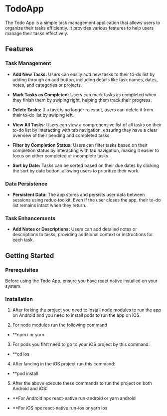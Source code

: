 # TodoApp
The Todo App is a simple task management application that allows users to organize their tasks efficiently. It provides various features to help users manage their tasks effectively.

## Features

### Task Management

- **Add New Tasks:** Users can easily add new tasks to their to-do list by adding through an add button, including details like task names, dates, notes, and categories or projects.

- **Mark Tasks as Completed:** Users can mark tasks as completed when they finish them by swiping right, helping them track their progress.

- **Delete Tasks:** If a task is no longer relevant, users can delete it from their to-do list by swiping left.

- **View All Tasks:** Users can view a comprehensive list of all tasks on their to-do list by interacting with tab navigation, ensuring they have a clear overview of their pending and completed tasks.

- **Filter by Completion Status:** Users can filter tasks based on their completion status by interacting with tab navigation, making it easier to focus on either completed or incomplete tasks.

- **Sort by Date:** Tasks can be sorted based on their due dates by clicking the sort by date button, allowing users to prioritize their work.

### Data Persistence

- **Persistent Data:** The app stores and persists user data between sessions using redux-toolkit. Even if the user closes the app, their to-do list remains intact when they return.

### Task Enhancements

- **Add Notes or Descriptions:** Users can add detailed notes or descriptions to tasks, providing additional context or instructions for each task.

## Getting Started

### Prerequisites

Before using the Todo App, ensure you have react native installed on your system.

### Installation

1. After forking the project you need to install node modules to run the app on Android and you need to install pods to run the app on iOS.
   
2. For node modules run the following command
- **npm i or yarn
  
3. For pods you first need to go to your iOS project by this command:
- **cd ios

4. After landing in the iOS project run this command:
- **pod install

5. After the above execute these commands to run the project on both Android and iOS:

- **For Android
npx react-native run-android or yarn android

- **For iOS
npx react-native run-ios or yarn ios



 
